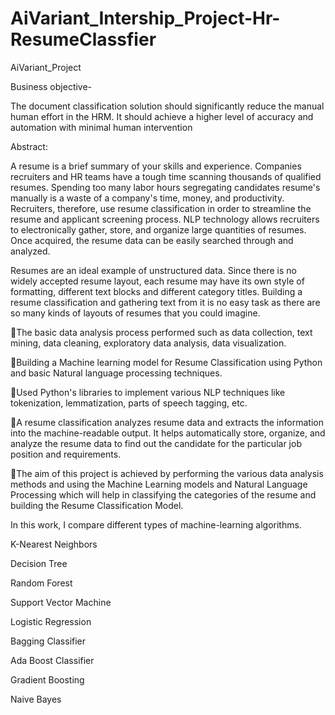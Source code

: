 # AiVariant_Intership_Project-Hr-ResumeClassfier
AiVariant_Project

Business objective- 

The document classification solution should significantly reduce the manual human effort in the HRM. It should achieve a higher level of accuracy and automation with minimal human intervention

Abstract:

A resume is a brief summary of your skills and experience. Companies recruiters and HR teams have a tough time scanning thousands of qualified resumes. Spending too many labor hours segregating candidates resume's manually is a waste of a company's time, money, and productivity. Recruiters, therefore, use resume classification in order to streamline the resume and applicant screening process. NLP technology allows recruiters to electronically gather, store, and organize large quantities of resumes. Once acquired, the resume data can be easily searched through and analyzed.

Resumes are an ideal example of unstructured data. Since there is no widely accepted resume layout, each resume may have its own style of formatting, different text blocks and different category titles. Building a resume classification and gathering text from it is no easy task as there are so many kinds of layouts of resumes that you could imagine.

🔹The basic data analysis process performed such as data collection, text mining, data cleaning, exploratory data analysis, data visualization.

🔹Building a Machine learning model for Resume Classification using Python and basic Natural language processing techniques.

🔹Used Python's libraries to implement various NLP techniques like tokenization, lemmatization, parts of speech tagging, etc.

🔹A resume classification analyzes resume data and extracts the information into the machine-readable output. It helps automatically store, organize, and analyze the resume data to find out the candidate for the particular job position and requirements.

🔹The aim of this project is achieved by performing the various data analysis methods and using the Machine Learning models and Natural Language Processing which will help in classifying the categories of the resume and building the Resume Classification Model.

In this work, I compare different types of machine-learning algorithms.

K-Nearest Neighbors

Decision Tree

Random Forest

Support Vector Machine

Logistic Regression

Bagging Classifier

Ada Boost Classifier

Gradient Boosting

Naive Bayes
